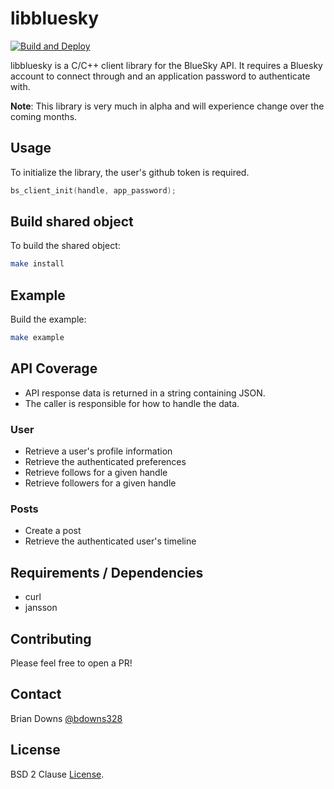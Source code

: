# libbluesky

[![Build and Deploy](https://github.com/briandowns/libbluesky/actions/workflows/main.yml/badge.svg)](https://github.com/briandowns/libbluesky/actions/workflows/main.yml/badge.svg)

libbluesky is a C/C++ client library for the BlueSky API. It requires a Bluesky account to connect through and an application password to authenticate with.


**Note**: This library is very much in alpha and will experience change over the coming months. 

## Usage

To initialize the library, the user's github token is required.

```c
bs_client_init(handle, app_password);
```

## Build shared object

To build the shared object:

```sh
make install
```

## Example 

Build the example:

```sh
make example
```
## API Coverage

* API response data is returned in a string containing JSON.
* The caller is responsible for how to handle the data.

### User

* Retrieve a user's profile information
* Retrieve the authenticated preferences
* Retrieve follows for a given handle
* Retrieve followers for a given handle

### Posts

* Create a post
* Retrieve the authenticated user's timeline

## Requirements / Dependencies

* curl
* jansson

## Contributing

Please feel free to open a PR!

## Contact

Brian Downs [@bdowns328](http://twitter.com/bdowns328)

## License

BSD 2 Clause [License](/LICENSE).
